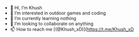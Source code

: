 - 👋 Hi, I’m Khush
- 👀 I’m interested in outdoor games and coding
- 🌱 I’m currently learning nothing 
- 💞️ I’m looking to collaborate on anything
- 📫 How to reach me [(@Khush_xD)](https://t.me/Khush_xD
